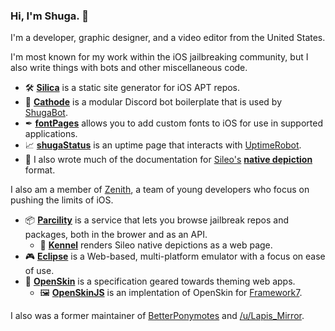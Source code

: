### Hi, I'm Shuga. 👋

I'm a developer, graphic designer, and a video editor from the United States.

I'm most known for my work within the iOS jailbreaking community, but I also write things with bots and other miscellaneous code.

- 🛠 [**Silica**](https://github.com/Shugabuga/Silica/) is a static site generator for iOS APT repos.
- 🤖 [**Cathode**](https://github.com/Shugabuga/Cathode) is a modular Discord bot boilerplate that is used by [ShugaBot](https://shuga.co/discord/).
- ✒ [**fontPages**](https://github.com/Shugabuga/fontPages) allows you to add custom fonts to iOS for use in supported applications.
- 📈 [**shugaStatus**](https://github.com/Shugabuga/shugaStatus) is an uptime page that interacts with [UptimeRobot](https://uptimerobot.com/).
- 📝 I also wrote much of the documentation for [Sileo's](https://github.com/Sileo) [**native depiction**](https://github.com/Sileo/DeveloperDocumentation) format.

I also am a member of [Zenith](/ZenithDevs/), a team of young developers who focus on pushing the limits of iOS.

- 📦 [**Parcility**](https://parcility.co) is a service that lets you browse jailbreak repos and packages, both in the brower and as an API.
    - 🐶 [**Kennel**](https://github.com/ZenithDevs/Kennel) renders Sileo native depictions as a web page.
- 🎮 [**Eclipse**](https://github.com/ZenithDevs/Eclipse) is a Web-based, multi-platform emulator with a focus on ease of use.
- 🎨 [**OpenSkin**](https://openskin.zenithdevs.com/) is a specification geared towards theming web apps.
    - 🖼 [**OpenSkinJS**](https://github.com/Shugabuga/OpenSkinJS) is an implentation of OpenSkin for [Framework7](https://github.com/framework7io/framework7).

I also was a former maintainer of [BetterPonymotes](https://github.com/Rothera/bpm/) and [/u/Lapis_Mirror](https://github.com/kupiakos/LapisMirror/).
